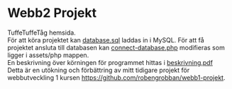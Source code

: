 # Webb2 Projekt
TuffeTuffeTåg hemsida.
<br>
För att köra projektet kan [database.sql](https://github.com/robengrobban/webb2-projekt/blob/main/database.sql) laddas in i MySQL. För att få projektet ansluta till databasen kan [connect-database.php](https://github.com/robengrobban/webb2-projekt/blob/main/assets/php/connect-database.php) modifieras som ligger i assets/php mappen.
<br>
En beskrivning över körningen för programmet hittas i [beskrivning.pdf](https://github.com/robengrobban/webb2-projekt/blob/main/beskrivning.pdf)
<br>
Detta är en utökning och förbättring av mitt tidigare projekt för webbutveckling 1 kursen https://github.com/robengrobban/webb1-projekt.
